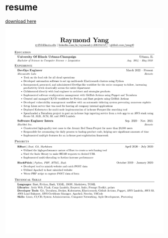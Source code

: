 # resume

[download here](https://github.com/yangr0/resume/blob/main/resume.pdf)

![img](https://github.com/yangr0/resume/blob/main/resume_1.png)
